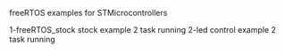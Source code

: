 freeRTOS examples for STMicrocontrollers

1-freeRTOS_stock stock example 2 task running
2-led control example 2 task running
